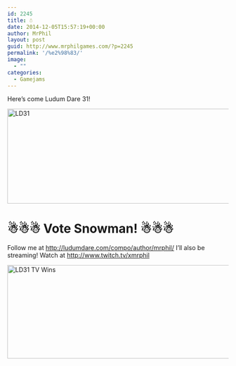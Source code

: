 ```yaml
---
id: 2245
title: ☃
date: 2014-12-05T15:57:19+00:00
author: MrPhil
layout: post
guid: http://www.mrphilgames.com/?p=2245
permalink: '/%e2%98%83/'
image:
  - ""
categories:
  - Gamejams
---
```

Here&#8217;s come Ludum Dare 31!

[<img class="aligncenter size-full wp-image-2249" src="http://www.mrphilgames.com/wp-content/uploads/2014/12/LD31.jpg" alt="LD31" width="571" height="216" srcset="http://www.mrphilgames.com/wp-content/uploads/2014/12/LD31.jpg 571w, http://www.mrphilgames.com/wp-content/uploads/2014/12/LD31-300x113.jpg 300w" sizes="(max-width: 571px) 100vw, 571px" />](http://www.mrphilgames.com/wp-content/uploads/2014/12/LD31.jpg)

# **☃☃☃ Vote Snowman! ☃☃☃**

Follow me at <http://ludumdare.com/compo/author/mrphil/> I&#8217;ll also be streaming! Watch at <http://www.twitch.tv/xmrphil>

[<img src="http://www.mrphilgames.com/wp-content/uploads/2014/12/LD31-TV-Wins.png" alt="LD31 TV Wins" width="570" height="213" class="aligncenter size-full wp-image-2255" srcset="http://www.mrphilgames.com/wp-content/uploads/2014/12/LD31-TV-Wins.png 570w, http://www.mrphilgames.com/wp-content/uploads/2014/12/LD31-TV-Wins-300x112.png 300w" sizes="(max-width: 570px) 100vw, 570px" />](http://www.mrphilgames.com/wp-content/uploads/2014/12/LD31-TV-Wins.png)